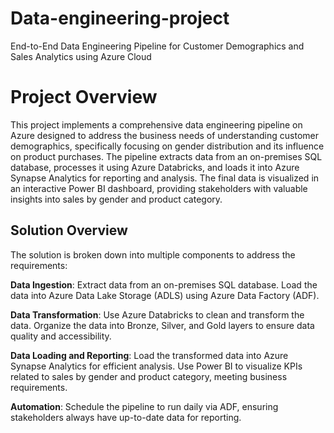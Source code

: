 # Data-engineering-project
End-to-End Data Engineering Pipeline for Customer Demographics and Sales Analytics using Azure Cloud
# Project Overview
This project implements a comprehensive data engineering pipeline on Azure designed to address the business needs of understanding customer demographics, specifically focusing on gender distribution and its influence on product purchases. The pipeline extracts data from an on-premises SQL database, processes it using Azure Databricks, and loads it into Azure Synapse Analytics for reporting and analysis. The final data is visualized in an interactive Power BI dashboard, providing stakeholders with valuable insights into sales by gender and product category.
## Solution Overview
The solution is broken down into multiple components to address the requirements:

**Data Ingestion**: Extract data from an on-premises SQL database. Load the data into Azure Data Lake Storage (ADLS) using Azure Data Factory (ADF).

**Data Transformation**: Use Azure Databricks to clean and transform the data. Organize the data into Bronze, Silver, and Gold layers to ensure data quality and accessibility.

**Data Loading and Reporting**: Load the transformed data into Azure Synapse Analytics for efficient analysis. Use Power BI to visualize KPIs related to sales by gender and product category, meeting business requirements.

**Automation**: Schedule the pipeline to run daily via ADF, ensuring stakeholders always have up-to-date data for reporting.
